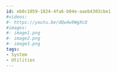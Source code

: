 ```yaml
---
id: eb0c1059-1824-4fa6-b04e-aaeb4303cbe1
#videos:
#- https://youtu.be/dQw4w9WgXcQ
#images:
#- image1.png
#- image2.png
#- image3.png
tags:
- System
- Utilities
---
```

